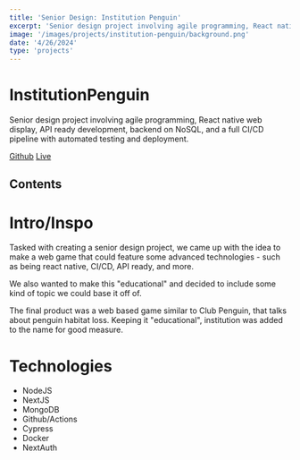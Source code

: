 ```yaml
--- 
title: 'Senior Design: Institution Penguin' 
excerpt: 'Senior design project involving agile programming, React native web display, API ready development, backend on NoSQL, and a full CI/CD pipeline with automated testing and deployment.'
image: '/images/projects/institution-penguin/background.png'
date: '4/26/2024'
type: 'projects'
--- 
```


# InstitutionPenguin
Senior design project involving agile programming, React native web display, API ready development, backend on NoSQL, and a full CI/CD pipeline with automated testing and deployment.

[Github](https://github.com/meyersa/institution-penguin)
[Live](https://institutionpenguin.com)

## Contents 

# Intro/Inspo

Tasked with creating a senior design project, we came up with the idea to make a web game that could feature some advanced technologies - such as being react native, CI/CD, API ready, and more. 

We also wanted to make this "educational" and decided to include some kind of topic we could base it off of. 

The final product was a web based game similar to Club Penguin, that talks about penguin habitat loss. Keeping it "educational", institution was added to the name for good measure. 

# Technologies 

- NodeJS
- NextJS
- MongoDB 
- Github/Actions 
- Cypress
- Docker
- NextAuth 